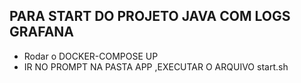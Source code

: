 ## PARA START DO PROJETO JAVA COM LOGS GRAFANA

- Rodar o DOCKER-COMPOSE UP
- IR NO PROMPT NA PASTA APP ,EXECUTAR O ARQUIVO start.sh